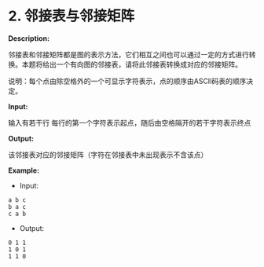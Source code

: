 # 2. 邻接表与邻接矩阵

**Description:**

邻接表和邻接矩阵都是图的表示方法，它们相互之间也可以通过一定的方式进行转换。本题将给出一个有向图的邻接表，请将此邻接表转换成对应的邻接矩阵。

说明：每个点由除空格外的一个可显示字符表示，点的顺序由ASCII码表的顺序决定。

**Input:**

输入有若干行
每行的第一个字符表示起点，随后由空格隔开的若干字符表示终点

**Output:**

该邻接表对应的邻接矩阵（字符在邻接表中未出现表示不含该点）

**Example:**

- Input:

```
a b c
b a c
c a b
```

- Output:

```
0 1 1
1 0 1
1 1 0
```

